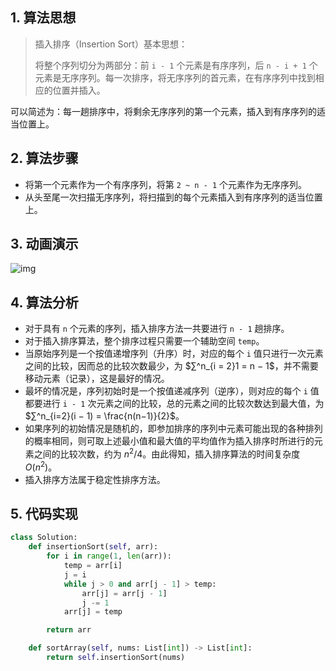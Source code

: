 ## 1. 算法思想

> 插入排序（Insertion Sort）基本思想：
>
> 将整个序列切分为两部分：前 `i - 1` 个元素是有序序列，后 `n - i + 1` 个元素是无序序列。每一次排序，将无序序列的首元素，在有序序列中找到相应的位置并插入。

可以简述为：每一趟排序中，将剩余无序序列的第一个元素，插入到有序序列的适当位置上。

## 2. 算法步骤

- 将第一个元素作为一个有序序列，将第 `2 ~ n - 1` 个元素作为无序序列。
- 从头至尾一次扫描无序序列，将扫描到的每个元素插入到有序序列的适当位置上。

## 3. 动画演示

![img](https://www.runoob.com/wp-content/uploads/2019/03/insertionSort.gif)

## 4. 算法分析

- 对于具有 `n` 个元素的序列，插入排序方法一共要进行 `n - 1` 趟排序。
- 对于插入排序算法，整个排序过程只需要一个辅助空间 `temp`。
- 当原始序列是一个按值递增序列（升序）时，对应的每个 `i` 值只进行一次元素之间的比较，因而总的比较次数最少，为 $∑^n_{i = 2}1 = n − 1$，并不需要移动元素（记录），这是最好的情况。
- 最坏的情况是，序列初始时是一个按值递减序列（逆序），则对应的每个 `i` 值都要进行 `i - 1` 次元素之间的比较，总的元素之间的比较次数达到最大值，为 $∑^n_{i=2}(i − 1) = \frac{n(n−1)}{2}$。
- 如果序列的初始情况是随机的，即参加排序的序列中元素可能出现的各种排列的概率相同，则可取上述最小值和最大值的平均值作为插入排序时所进行的元素之间的比较次数，约为 $n^2/4$。由此得知，插入排序算法的时间复杂度 $O(n^2)$。
- 插入排序方法属于稳定性排序方法。

## 5. 代码实现

```Python
class Solution:
    def insertionSort(self, arr):
        for i in range(1, len(arr)):
            temp = arr[i]
            j = i
            while j > 0 and arr[j - 1] > temp:
                arr[j] = arr[j - 1]
                j -= 1
            arr[j] = temp

        return arr

    def sortArray(self, nums: List[int]) -> List[int]:
        return self.insertionSort(nums)
```



